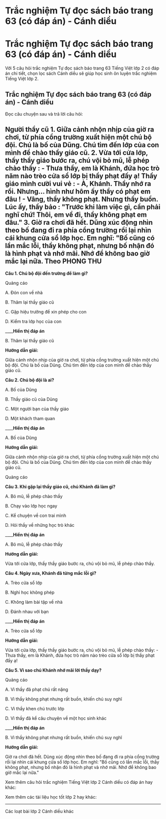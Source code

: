 # Trắc nghiệm Tự đọc sách báo trang 63 (có đáp án) - Cánh diều

# Trắc nghiệm Tự đọc sách báo trang 63 (có đáp án) - Cánh diều

Với 5 câu hỏi trắc nghiệm Tự đọc sách báo trang 63 Tiếng Việt lớp 2 có đáp án chi tiết, chọn lọc sách Cánh diều sẽ giúp học sinh ôn luyện trắc nghiệm Tiếng Việt lớp 2.

## Trắc nghiệm Tự đọc sách báo trang 63 (có đáp án) - Cánh diều

Đọc câu chuyện sau và trả lời câu hỏi: 

**Người thầy cũ** 1\. Giữa cảnh nhộn nhịp của giờ ra chơi, từ phía cổng trường xuất hiện một chú bộ đội. Chú là bố của Dũng. Chú tìm đến lớp của con mình để chào thầy giáo cũ. 2\. Vừa tới cửa lớp, thấy thầy giáo bước ra, chú vội bỏ mũ, lễ phép chào thầy : \- Thưa thầy, em là Khánh, đứa học trò năm nào trèo cửa sổ lớp bị thầy phạt đấy ạ! Thầy giáo mình cười vui vẻ : \- À, Khánh. Thầy nhớ ra rồi. Nhưng... hình như hôm ấy thầy có phạt em đâu ! \- Vâng, thầy không phạt. Nhưng thầy buồn. Lúc ấy, thầy bảo : "Trước khi làm việc gì, cần phải nghĩ chứ! Thôi, em về đi, thầy không phạt em đâu." 3\. Giờ ra chơi đã hết. Dũng xúc động nhìn theo bố đang đi ra phía cổng trường rồi lại nhìn cái khung cửa sổ lớp học. Em nghĩ: "Bố cũng có lần mắc lỗi, thầy không phạt, nhưng bố nhận đó là hình phạt và nhớ mãi. Nhớ để không bao giờ mắc lại nữa. Theo PHONG THU  
---  
  
**Câu 1. Chú bộ đội đến trường để làm gì?**

Quảng cáo

A. Đón con về nhà

B. Thăm lại thầy giáo cũ

C. Gặp hiệu trưởng để xin phép cho con

D. Kiểm tra lớp học của con

____**Hiển thị đáp án**

B. Thăm lại thầy giáo cũ

**Hướng dẫn giải:**

Giữa cảnh nhộn nhịp của giờ ra chơi, từ phía cổng trường xuất hiện một chú bộ đội. Chú là bố của Dũng. Chú tìm đến lớp của con mình để chào thầy giáo cũ.

**Câu 2. Chú bộ đội là ai?**

A. Bố của Dũng

B. Thầy giáo cũ của Dũng

C. Một người bạn của thầy giáo

D. Một khách tham quan

____**Hiển thị đáp án**

A. Bố của Dũng

**Hướng dẫn giải:**

Giữa cảnh nhộn nhịp của giờ ra chơi, từ phía cổng trường xuất hiện một chú bộ đội. Chú là bố của Dũng. Chú tìm đến lớp của con mình để chào thầy giáo cũ.

Quảng cáo

**Câu 3. Khi gặp lại thầy giáo cũ, chú Khánh đã làm gì?**

A. Bỏ mũ, lễ phép chào thầy

B. Chạy vào lớp học ngay

C. Kể chuyện về con trai mình

D. Hỏi thầy về những học trò khác

____**Hiển thị đáp án**

A. Bỏ mũ, lễ phép chào thầy

**Hướng dẫn giải:**

Vừa tới cửa lớp, thấy thầy giáo bước ra, chú vội bỏ mũ, lễ phép chào thầy.

**Câu 4. Ngày xưa, Khánh đã từng mắc lỗi gì?**

A. Trèo cửa sổ lớp

B. Nghỉ học không phép

C. Không làm bài tập về nhà

D. Đánh nhau với bạn

____**Hiển thị đáp án**

A. Trèo cửa sổ lớp

**Hướng dẫn giải:**

Vừa tới cửa lớp, thấy thầy giáo bước ra, chú vội bỏ mũ, lễ phép chào thầy: - Thưa thầy, em là Khánh, đứa học trò năm nào trèo cửa sổ lớp bị thầy phạt đấy ạ!

**Câu 5. Vì sao chú Khánh nhớ mãi lời thầy dạy?**

Quảng cáo

A. Vì thầy đã phạt chú rất nặng

B. Vì thầy không phạt nhưng rất buồn, khiến chú suy nghĩ

C. Vì thầy khen chú trước lớp

D. Vì thầy đã kể câu chuyện về một học sinh khác

____**Hiển thị đáp án**

B. Vì thầy không phạt nhưng rất buồn, khiến chú suy nghĩ

**Hướng dẫn giải:**

Giờ ra chơi đã hết. Dũng xúc động nhìn theo bố đang đi ra phía cổng trường rồi lại nhìn cái khung cửa sổ lớp học. Em nghĩ: "Bố cũng có lần mắc lỗi, thầy không phạt, nhưng bố nhận đó là hình phạt và nhớ mãi. Nhớ để không bao giờ mắc lại nữa."

Xem thêm câu hỏi trắc nghiệm Tiếng Việt lớp 2 Cánh diều có đáp án hay khác:

Xem thêm các tài liệu học tốt lớp 2 hay khác:

* * *

Các loạt bài lớp 2 Cánh diều khác
